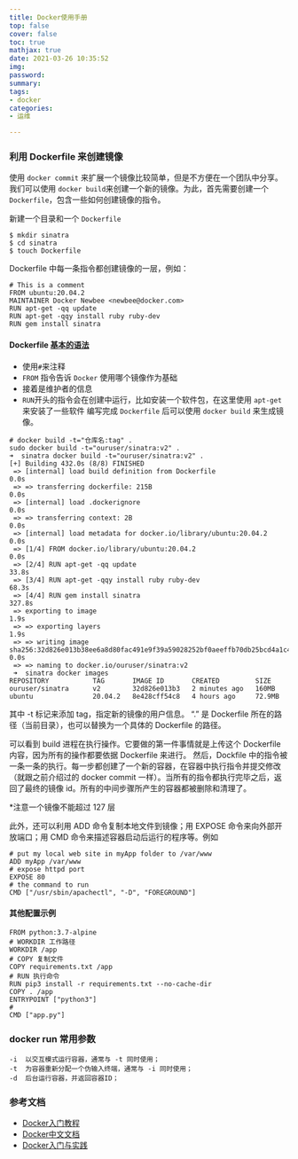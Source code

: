 ```yaml
---
title: Docker使用手册
top: false
cover: false
toc: true
mathjax: true
date: 2021-03-26 10:35:52
img:
password:
summary:
tags:
- docker
categories:
- 运维

---
```


### 利用 Dockerfile 来创建镜像

使用 `docker commit` 来扩展一个镜像比较简单，但是不方便在一个团队中分享。我们可以使用 `docker build`来创建一个新的镜像。为此，首先需要创建一个 `Dockerfile`，包含一些如何创建镜像的指令。

新建一个目录和一个 `Dockerfile`
```
$ mkdir sinatra
$ cd sinatra
$ touch Dockerfile
```
Dockerfile 中每一条指令都创建镜像的一层，例如：
```
# This is a comment
FROM ubuntu:20.04.2
MAINTAINER Docker Newbee <newbee@docker.com>
RUN apt-get -qq update
RUN apt-get -qqy install ruby ruby-dev
RUN gem install sinatra
```

#### Dockerfile [基本的语法](http://www.dockerinfo.net/dockerfile%e4%bb%8b%e7%bb%8d)

- 使用`#`来注释
- `FROM` 指令告诉 `Docker` 使用哪个镜像作为基础
- 接着是维护者的信息
- `RUN`开头的指令会在创建中运行，比如安装一个软件包，在这里使用 `apt-get` 来安装了一些软件
编写完成 `Dockerfile` 后可以使用 `docker build` 来生成镜像。
```
# docker build -t="仓库名:tag" .
sudo docker build -t="ouruser/sinatra:v2" .
➜  sinatra docker build -t="ouruser/sinatra:v2" .
[+] Building 432.0s (8/8) FINISHED
 => [internal] load build definition from Dockerfile                                                                                                                0.0s
 => => transferring dockerfile: 215B                                                                                                                                0.0s
 => [internal] load .dockerignore                                                                                                                                   0.0s
 => => transferring context: 2B                                                                                                                                     0.0s
 => [internal] load metadata for docker.io/library/ubuntu:20.04.2                                                                                                   0.0s
 => [1/4] FROM docker.io/library/ubuntu:20.04.2                                                                                                                     0.0s
 => [2/4] RUN apt-get -qq update                                                                                                                                   33.8s
 => [3/4] RUN apt-get -qqy install ruby ruby-dev                                                                                                                   68.3s
 => [4/4] RUN gem install sinatra                                                                                                                                 327.8s
 => exporting to image                                                                                                                                              1.9s
 => => exporting layers                                                                                                                                             1.9s
 => => writing image sha256:32d826e013b38ee6a8d80fac491e9f39a59028252bf0aeeffb70db25bcd4a1c4                                                                        0.0s
 => => naming to docker.io/ouruser/sinatra:v2                   
 ➜  sinatra docker images
REPOSITORY           TAG       IMAGE ID       CREATED         SIZE
ouruser/sinatra      v2        32d826e013b3   2 minutes ago   160MB
ubuntu               20.04.2   8e428cff54c8   4 hours ago     72.9MB
```
其中 -t 标记来添加 tag，指定新的镜像的用户信息。 “.” 是 Dockerfile 所在的路径（当前目录），也可以替换为一个具体的 Dockerfile 的路径。

可以看到 build 进程在执行操作。它要做的第一件事情就是上传这个 Dockerfile 内容，因为所有的操作都要依据 Dockerfile 来进行。 然后，Dockfile 中的指令被一条一条的执行。每一步都创建了一个新的容器，在容器中执行指令并提交修改（就跟之前介绍过的 docker commit 一样）。当所有的指令都执行完毕之后，返回了最终的镜像 id。所有的中间步骤所产生的容器都被删除和清理了。

*注意一个镜像不能超过 127 层

此外，还可以利用 ADD 命令复制本地文件到镜像；用 EXPOSE 命令来向外部开放端口；用 CMD 命令来描述容器启动后运行的程序等。例如

```
# put my local web site in myApp folder to /var/www
ADD myApp /var/www
# expose httpd port
EXPOSE 80
# the command to run
CMD ["/usr/sbin/apachectl", "-D", "FOREGROUND"]
```

#### 其他配置示例
```
FROM python:3.7-alpine 
# WORKDIR 工作路径
WORKDIR /app
# COPY 复制文件
COPY requirements.txt /app
# RUN 执行命令
RUN pip3 install -r requirements.txt --no-cache-dir
COPY . /app 
ENTRYPOINT ["python3"] 
# 
CMD ["app.py"]

```

### docker run 常用参数
```
-i	以交互模式运行容器，通常与 -t 同时使用；
-t	为容器重新分配一个伪输入终端，通常与 -i 同时使用；
-d	后台运行容器，并返回容器ID；
```

### 参考文档
- [Docker入门教程](https://www.docker.org.cn/book/docker/what-is-docker-16.html)
- [Docker中文文档](http://www.dockerinfo.net/document)
- [Docker入门与实践](https://hujb2000.gitbooks.io/docker-flow-evolution/content/cn/index.html)